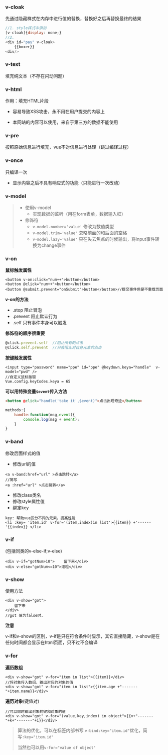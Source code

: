### v-cloak

先通过隐藏样式在内存中进行值的替换，替换好之后再替换最终的结果

```js
//1. style样式中添加
[v-cloak]{display: none;}
//2.
<div id="pay" v-cloak>
    {{boxer}}
<div/>
```

### v-text

填充纯文本（不存在闪动问题）

### v-html

作用：填充HTML片段

- 容易导致XSS攻击，永不用在用户提交的内容上

- 本网站的内容可以使用，来自于第三方的数据不能使用

### v-pre  

按照原始信息进行填充，vue不对信息进行处理（跳过编译过程） 

### v-once 

只编译一次

- 显示内容之后不具有响应式的功能（只能进行一次改动）

### v-model

> - 使用v-model
>   - 实现数据的监听（用在form表单，数据输入框）
> - 修饰符
>   - `v-model.number='value'` 修改为数值类型
>   - `v-model.trim='value'` 忽略前面的和后面的空格
>   - `v-model.lazy='value'` 只在失去焦点的时候输出，将input事件转换为change事件
>

###   v-on

**鼠标触发属性**

```vue
<button v-on:click="num++">button</button>
<button @click="num++">button</button>
<button @submit.prevent="onSubmit">button</button>//提交事件但是不重载页面
```

**v-on的方法**

- .stop  阻止冒泡
- .prevent  阻止默认行为
- .self   只有事件本身可以触发

**修饰符的顺序很重要**

```js
@click.prevent.self  //阻止所有的点击
@click.self.prevent  //只会阻止对自身元素的点击
```

**按键触发属性**

```vue
<input type="password" name="ppe" id="ppe" @keydown.keya="handle"  v-model="pwd" />
//自定义鼠标按键
Vue.config.keyCodes.keya = 65
```

**可以用特殊变量`$event`传入方法**

```html
<button @click="handle('take it',$event)">点击出现奇迹</button>
```

```js
methods:{
    handle:function(msg,event){
        console.log(msg + event);
    }
}
```



### v-band

修改后面样式的值

- 修改url的值

```vue
<a v-band:href="url" >点击跳转</a>
//简写
<a :href="url" >点击跳转</a>
```

- 修改class类名
- 修改style属性值
- 绑定key

```vue
key: 帮助vue区分不同的元素，提高性能
<li :key= 'item.id' v-for='(item,index)in list'>{{item}} +'------'{{index}} </li> 
```

### v-if

(包括同类的v-else-if;v-else)
```vue
<div v-if="gotNum>10">    留下来</div>
<div v-else="gotNum<=10">滚粗</div>
```


### v-show

使用方法

```vue
<div v-show="got">
    留下来
</div>
//got 值为false时，
```

**注意**

v-if和v-show的区别，v-if是只在符合条件时显示，其它直接隐藏，v-show是在任何时间都会显示在html页面，只不过不会编译

### v-for

**遍历数组**

```vue
<div v-show="got" v-for="item in list">{{item}}</div>
//将对象传入数组，输出对应的对象的值
<div v-show="got" v-for="item in list">{{item.age +"-------"+item.name}}</div>
```

**遍历对象**(键值对)

```vue
//可以同时输出对象的键和对象的值
<div v-show="got" v-for="(value,key,index) in object">{{v+"-------"+k+"-------"+i}}</div>
```

> 算法的优化，可以在标签内部书写 `v-bind:key="item.id"`优化，简写`:key="item.id"`
>
> 当然也可以用`v-for="value of object"`